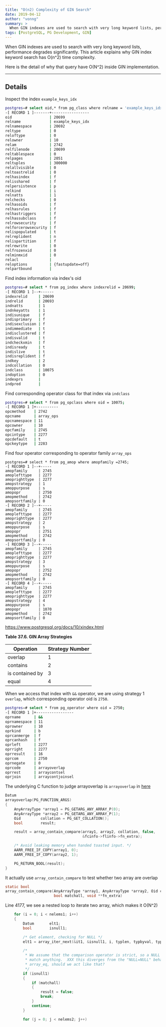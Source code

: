 ```yaml
---
title: "O(n2) Complexity of GIN Search"
date: 2019-04-12
author: "vonng"
summary: >
  When GIN indexes are used to search with very long keyword lists, performance degrades significantly. This article explains why GIN index keyword search has O(n^2) time complexity.
tags: [PostgreSQL, PG Development, GIN]
---
```


When GIN indexes are used to search with very long keyword lists, performance degrades significantly. This article explains why GIN index keyword search has O(n^2) time complexity.

Here is the detail of why that query have O(N^2) inside GIN implementation.


----------

## Details

Inspect the index `example_keys_idx`

```bash
postgres=# select oid,* from pg_class where relname = 'example_keys_idx';
-[ RECORD 1 ]-------+-----------------
oid                 | 20699
relname             | example_keys_idx
relnamespace        | 20692
reltype             | 0
reloftype           | 0
relowner            | 10
relam               | 2742
relfilenode         | 20699
reltablespace       | 0
relpages            | 2051
reltuples           | 300000
relallvisible       | 0
reltoastrelid       | 0
relhasindex         | f
relisshared         | f
relpersistence      | p
relkind             | i
relnatts            | 1
relchecks           | 0
relhasoids          | f
relhasrules         | f
relhastriggers      | f
relhassubclass      | f
relrowsecurity      | f
relforcerowsecurity | f
relispopulated      | t
relreplident        | n
relispartition      | f
relrewrite          | 0
relfrozenxid        | 0
relminmxid          | 0
relacl              |
reloptions          | {fastupdate=off}
relpartbound        |
```

Find index information via index's oid

```bash
postgres=# select * from pg_index where indexrelid = 20699;
-[ RECORD 1 ]--+------
indexrelid     | 20699
indrelid       | 20693
indnatts       | 1
indnkeyatts    | 1
indisunique    | f
indisprimary   | f
indisexclusion | f
indimmediate   | t
indisclustered | f
indisvalid     | t
indcheckxmin   | f
indisready     | t
indislive      | t
indisreplident | f
indkey         | 2
indcollation   | 0
indclass       | 10075
indoption      | 0
indexprs       |
indpred        |
```

Find corresponding operator class for that index via `indclass`

```bash
postgres=# select * from pg_opclass where oid = 10075;
-[ RECORD 1 ]+----------
opcmethod    | 2742
opcname      | array_ops
opcnamespace | 11
opcowner     | 10
opcfamily    | 2745
opcintype    | 2277
opcdefault   | t
opckeytype   | 2283
```

Find four operator corresponding to operator family `array_ops`

```
postgres=# select * from pg_amop where amopfamily =2745;
-[ RECORD 1 ]--+-----
amopfamily     | 2745
amoplefttype   | 2277
amoprighttype  | 2277
amopstrategy   | 1
amoppurpose    | s
amopopr        | 2750
amopmethod     | 2742
amopsortfamily | 0
-[ RECORD 2 ]--+-----
amopfamily     | 2745
amoplefttype   | 2277
amoprighttype  | 2277
amopstrategy   | 2
amoppurpose    | s
amopopr        | 2751
amopmethod     | 2742
amopsortfamily | 0
-[ RECORD 3 ]--+-----
amopfamily     | 2745
amoplefttype   | 2277
amoprighttype  | 2277
amopstrategy   | 3
amoppurpose    | s
amopopr        | 2752
amopmethod     | 2742
amopsortfamily | 0
-[ RECORD 4 ]--+-----
amopfamily     | 2745
amoplefttype   | 2277
amoprighttype  | 2277
amopstrategy   | 4
amoppurpose    | s
amopopr        | 1070
amopmethod     | 2742
amopsortfamily | 0
```

https://www.postgresql.org/docs/10/xindex.html

**Table 37.6. GIN Array Strategies**

| Operation       | Strategy Number |
| --------------- | --------------- |
| overlap         | 1               |
| contains        | 2               |
| is contained by | 3               |
| equal           | 4               |

When we access that index with `&&` operator, we are using strategy 1 `overlap`, which corresponding operator oid is `2750`.

```bash
postgres=# select * from pg_operator where oid = 2750;
-[ RECORD 1 ]+-----------------
oprname      | &&
oprnamespace | 11
oprowner     | 10
oprkind      | b
oprcanmerge  | f
oprcanhash   | f
oprleft      | 2277
oprright     | 2277
oprresult    | 16
oprcom       | 2750
oprnegate    | 0
oprcode      | arrayoverlap
oprrest      | arraycontsel
oprjoin      | arraycontjoinsel
```

The underlying C function to judge arrayoverlap is `arrayoverlap` in [here](https://github.com/postgres/postgres/blob/master/src/backend/utils/adt/arrayfuncs.c) 

```c
Datum
arrayoverlap(PG_FUNCTION_ARGS)
{
	AnyArrayType *array1 = PG_GETARG_ANY_ARRAY_P(0);
	AnyArrayType *array2 = PG_GETARG_ANY_ARRAY_P(1);
	Oid			collation = PG_GET_COLLATION();
	bool		result;

	result = array_contain_compare(array1, array2, collation, false,
								   &fcinfo->flinfo->fn_extra);

	/* Avoid leaking memory when handed toasted input. */
	AARR_FREE_IF_COPY(array1, 0);
	AARR_FREE_IF_COPY(array2, 1);

	PG_RETURN_BOOL(result);
}
```

It actually use `array_contain_compare` to test whether two array are overlap

```c
static bool
array_contain_compare(AnyArrayType *array1, AnyArrayType *array2, Oid collation,
					  bool matchall, void **fn_extra)
```

Line 4177, we see a nested loop to iterate two array, which makes it O(N^2)

```c
	for (i = 0; i < nelems1; i++)
	{
		Datum		elt1;
		bool		isnull1;

		/* Get element, checking for NULL */
		elt1 = array_iter_next(&it1, &isnull1, i, typlen, typbyval, typalign);

		/*
		 * We assume that the comparison operator is strict, so a NULL can't
		 * match anything.  XXX this diverges from the "NULL=NULL" behavior of
		 * array_eq, should we act like that?
		 */
		if (isnull1)
		{
			if (matchall)
			{
				result = false;
				break;
			}
			continue;
		}

		for (j = 0; j < nelems2; j++)
```